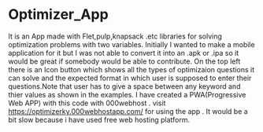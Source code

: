# Optimizer_App
It is an App made with Flet,pulp,knapsack .etc libraries for solving optimization problems with two variables. 
Initially I wanted to make a mobile application for it but I was not able to convert it into an .apk or .ipa so it would be great if somebody would be able to contribute.
On the top left there is an Icon button which shows all the types of optimizaion questions it can solve and the expected format in which user is supposed to enter their questions.Note that user has to give a space between any keyword and thier values as shown in the examples.
I have created a PWA(Progressive Web APP) with this code with 000webhost .  visit https://optimizerky.000webhostapp.com/ for using the app . It would be a bit slow because i have used free web hosting platform.
